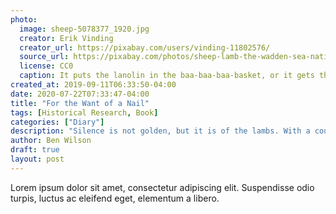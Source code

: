 ```yaml
---
photo:
  image: sheep-5078377_1920.jpg
  creator: Erik Vinding
  creator_url: https://pixabay.com/users/vinding-11802576/
  source_url: https://pixabay.com/photos/sheep-lamb-the-wadden-sea-national-5078377/
  license: CC0
  caption: It puts the lanolin in the baa-baa-baa-basket, or it gets the hoo-hoo-hoo-hose again.
created_at: 2019-09-11T06:33:50-04:00
date: 2020-07-22T07:33:47-04:00
title: "For the Want of a Nail"
tags: [Historical Research, Book]
categories: ["Diary"]
description: "Silence is not golden, but it is of the lambs. With a couple years of relative silence, I'm in motion again."
author: Ben Wilson
draft: true
layout: post
---
```


Lorem ipsum dolor sit amet, consectetur adipiscing elit. Suspendisse odio turpis, luctus ac eleifend eget, elementum a libero. 

